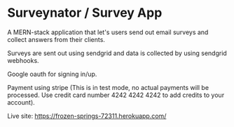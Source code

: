 # Surveynator / Survey App

A MERN-stack application that let's users send out email surveys and collect answers from their clients. 

Surveys are sent out using sendgrid and data is collected by using sendgrid webhooks. 

Google oauth for signing in/up.

Payment using stripe (This is in test mode, no actual payments will be processed. Use credit card number 4242 4242 4242 to add credits to your account).


Live site: https://frozen-springs-72311.herokuapp.com/
